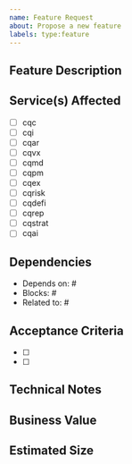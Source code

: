 ```yaml
---
name: Feature Request
about: Propose a new feature
labels: type:feature
---
```


## Feature Description
<!-- Brief description of the feature -->

## Service(s) Affected
<!-- Check all that apply -->
- [ ] cqc
- [ ] cqi
- [ ] cqar
- [ ] cqvx
- [ ] cqmd
- [ ] cqpm
- [ ] cqex
- [ ] cqrisk
- [ ] cqdefi
- [ ] cqrep
- [ ] cqstrat
- [ ] cqai

## Dependencies
<!-- List any dependent services or blocking issues -->
- Depends on: #
- Blocks: #
- Related to: #

## Acceptance Criteria
- [ ] 
- [ ] 

## Technical Notes
<!-- Implementation details, API changes, etc. -->

## Business Value
<!-- Why this feature matters -->

## Estimated Size
<!-- XS / S / M / L / XL -->
